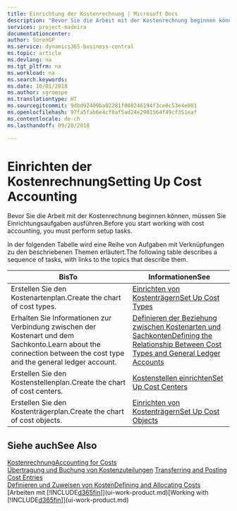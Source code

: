 ```yaml
---
title: Einrichtung der Kostenrechnung | Microsoft Docs
description: "Bevor Sie die Arbeit mit der Kostenrechnung beginnen können, müssen Sie Einrichtungsaufgaben ausführen."
services: project-madeira
documentationcenter: 
author: SorenGP
ms.service: dynamics365-business-central
ms.topic: article
ms.devlang: na
ms.tgt_pltfrm: na
ms.workload: na
ms.search.keywords: 
ms.date: 10/01/2018
ms.author: sgroespe
ms.translationtype: HT
ms.sourcegitcommit: 9dbd92409ba02281f008246194f3ce0c53e4e001
ms.openlocfilehash: 97fa5fab6e4cf8af5ad24e2981564f49cf351eaf
ms.contentlocale: de-ch
ms.lasthandoff: 09/28/2018

---
```

# <a name="setting-up-cost-accounting"></a><span data-ttu-id="dbe10-103">Einrichten der Kostenrechnung</span><span class="sxs-lookup"><span data-stu-id="dbe10-103">Setting Up Cost Accounting</span></span>
<span data-ttu-id="dbe10-104">Bevor Sie die Arbeit mit der Kostenrechnung beginnen können, müssen Sie Einrichtungsaufgaben ausführen.</span><span class="sxs-lookup"><span data-stu-id="dbe10-104">Before you start working with cost accounting, you must perform setup tasks.</span></span>  

 <span data-ttu-id="dbe10-105">In der folgenden Tabelle wird eine Reihe von Aufgaben mit Verknüpfungen zu den beschriebenen Themen erläutert.</span><span class="sxs-lookup"><span data-stu-id="dbe10-105">The following table describes a sequence of tasks, with links to the topics that describe them.</span></span>

|<span data-ttu-id="dbe10-106">Bis</span><span class="sxs-lookup"><span data-stu-id="dbe10-106">To</span></span>|<span data-ttu-id="dbe10-107">Informationen</span><span class="sxs-lookup"><span data-stu-id="dbe10-107">See</span></span>|  
|--------|---------|  
|<span data-ttu-id="dbe10-108">Erstellen Sie den Kostenartenplan.</span><span class="sxs-lookup"><span data-stu-id="dbe10-108">Create the chart of cost types.</span></span>|[<span data-ttu-id="dbe10-109">Einrichten von Kostenträgern</span><span class="sxs-lookup"><span data-stu-id="dbe10-109">Set Up Cost Types</span></span>](finance-how-to-set-up-cost-types.md)|  
|<span data-ttu-id="dbe10-110">Erhalten Sie Informationen zur Verbindung zwischen der Kostenart und dem Sachkonto.</span><span class="sxs-lookup"><span data-stu-id="dbe10-110">Learn about the connection between the cost type and the general ledger account.</span></span>|[<span data-ttu-id="dbe10-111">Definieren der Beziehung zwischen Kostenarten und Sachkonten</span><span class="sxs-lookup"><span data-stu-id="dbe10-111">Defining the Relationship Between Cost Types and General Ledger Accounts</span></span>](finance-defining-the-relationship-between-cost-types-and-general-ledger-accounts.md)|  
|<span data-ttu-id="dbe10-112">Erstellen Sie den Kostenstellenplan.</span><span class="sxs-lookup"><span data-stu-id="dbe10-112">Create the chart of cost centers.</span></span>|[<span data-ttu-id="dbe10-113">Kostenstellen einrichten</span><span class="sxs-lookup"><span data-stu-id="dbe10-113">Set Up Cost Centers</span></span>](finance-how-to-set-up-cost-centers.md)|  
|<span data-ttu-id="dbe10-114">Erstellen Sie den Kostenträgerplan.</span><span class="sxs-lookup"><span data-stu-id="dbe10-114">Create the chart of cost objects.</span></span>|[<span data-ttu-id="dbe10-115">Einrichten von Kostenträgern</span><span class="sxs-lookup"><span data-stu-id="dbe10-115">Set Up Cost Objects</span></span>](finance-how-to-set-up-cost-objects.md)|  

## <a name="see-also"></a><span data-ttu-id="dbe10-116">Siehe auch</span><span class="sxs-lookup"><span data-stu-id="dbe10-116">See Also</span></span>  
[<span data-ttu-id="dbe10-117">Kostenrechnung</span><span class="sxs-lookup"><span data-stu-id="dbe10-117">Accounting for Costs</span></span>](finance-manage-cost-accounting.md)  
<span data-ttu-id="dbe10-118">[Übertragung und Buchung von Kostenzuteilungen](finance-transfer-and-post-cost-entries.md) </span><span class="sxs-lookup"><span data-stu-id="dbe10-118">[Transferring and Posting Cost Entries](finance-transfer-and-post-cost-entries.md) </span></span>  
[<span data-ttu-id="dbe10-119">Definieren und Zuweisen von Kosten</span><span class="sxs-lookup"><span data-stu-id="dbe10-119">Defining and Allocating Costs</span></span>](finance-define-and-allocate-costs.md)  
<span data-ttu-id="dbe10-120">[Arbeiten mit [!INCLUDE[d365fin](includes/d365fin_md.md)]](ui-work-product.md)</span><span class="sxs-lookup"><span data-stu-id="dbe10-120">[Working with [!INCLUDE[d365fin](includes/d365fin_md.md)]](ui-work-product.md)</span></span>

